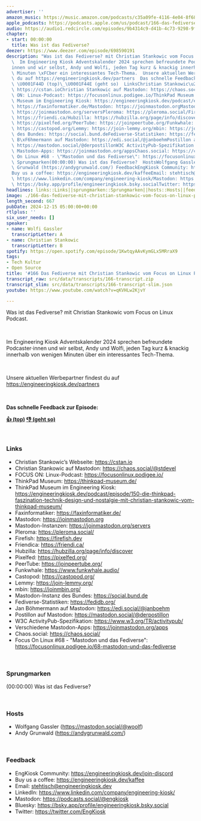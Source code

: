 ```yaml
---
advertiser: ''
amazon_music: https://music.amazon.com/podcasts/c35a09fe-4116-4e04-8f68-77d61b112e46/episodes/c0c613c9-b0d9-408b-9a65-27bcdcb61435/engineering-kiosk-166-das-fediverse-mit-christian-stankowic-vom-focus-on-linux-podcast
apple_podcasts: https://podcasts.apple.com/us/podcast/166-das-fediverse-mit-christian-stankowic-vom-focus/id1603082924?i=1000680402748&uo=4
audio: https://audio1.redcircle.com/episodes/9b4314c9-d41b-4c73-9298-9fde72003393/stream.mp3
chapter:
- start: 00:00:00
  title: Was ist das Fediverse?
deezer: https://www.deezer.com/episode/698590191
description: "Was ist das Fediverse? mit Christian Stankowic vom Focus on Linux Podcast.\
  \  Im Engineering Kiosk Adventskalender 2024 sprechen befreundete Podcaster\u22C5\
  innen und wir selbst, Andy und Wolfi, jeden Tag kurz & knackig innerhalb von wenigen\
  \ Minuten \xFCber ein interessantes Tech-Thema.  Unsere aktuellen Werbepartner findest\
  \ du auf https://engineeringkiosk.dev/partners  Das schnelle Feedback zur Episode:\
  \ \U0001F44D (top)\_\U0001F44E (geht so)  LinksChristian Stankowic\u2019s Webseite:\
  \ https://cstan.ioChristian Stankowic auf Mastodon: https://chaos.social/@stdevelFOCUS\
  \ ON: Linux-Podcast: https://focusonlinux.podigee.io/ThinkPad Museum: https://thinkpad-museum.de/ThinkPad\
  \ Museum im Engineering Kiosk: https://engineeringkiosk.dev/podcast/episode/150-die-thinkpad-faszination-technik-design-und-nostalgie-mit-christian-stankowic-vom-thinkpad-museum/Faxinformatiker:\
  \ https://faxinformatiker.de/Mastodon: https://joinmastodon.orgMastodon-Instanzen:\
  \ https://joinmastodon.org/serversPleroma: https://pleroma.social/Firefish: https://firefish.devFriendica:\
  \ https://friendi.ca/Hubzilla: https://hubzilla.org/page/info/discoverPixelfed:\
  \ https://pixelfed.org/PeerTube: https://joinpeertube.org/Funkwhale: https://www.funkwhale.audio/Castopod:\
  \ https://castopod.org/Lemmy: https://join-lemmy.org/mbin: https://joinmbin.org/Mastodon-Instanz\
  \ des Bundes: https://social.bund.deFediverse-Statistiken: https://fedidb.org/Jan\
  \ B\xF6hmermann auf Mastodon: https://edi.social/@janboehmPostillon auf Mastodon:\
  \ https://mastodon.social/@derpostillonW3C ActivityPub-Spezifikation: https://www.w3.org/TR/activitypub/Verschiedene\
  \ Mastodon-Apps: https://joinmastodon.org/appsChaos.social: https://chaos.social/Focus\
  \ On Linux #68 - \"Mastodon und das Fediverse\": https://focusonlinux.podigee.io/68-mastodon-und-das-fediverse\
  \ Sprungmarken(00:00:00) Was ist das Fediverse?  HostsWolfgang Gassler (https://mastodon.social/@woolf)Andy\
  \ Grunwald (https://andygrunwald.com/) FeedbackEngKiosk Community: https://engineeringkiosk.dev/join-discord\_\
  Buy us a coffee: https://engineeringkiosk.dev/kaffeeEmail: stehtisch@engineeringkiosk.devLinkedIn:\
  \ https://www.linkedin.com/company/engineering-kiosk/Mastodon: https://podcasts.social/@engkioskBluesky:\
  \ https://bsky.app/profile/engineeringkiosk.bsky.socialTwitter: https://twitter.com/EngKiosk"
headlines: links::Links||sprungmarken::Sprungmarken||hosts::Hosts||feedback::Feedback
image: ./166-das-fediverse-mit-christian-stankowic-vom-focus-on-linux-podcast.jpg
length_second: 667
pubDate: 2024-12-15 05:00:00+00:00
rtlplus: ''
six_user_needs: []
speaker:
- name: Wolfi Gassler
  transcriptLetter: A
- name: Christian Stankowic
  transcriptLetter: B
spotify: https://open.spotify.com/episode/1KwtqyAAvKymGLx5MRraX9
tags:
- Tech Kultur
- Open Source
title: '#166 Das Fediverse mit Christian Stankowic vom Focus on Linux Podcast'
transcript_raw: src/data/transcripts/166-transcript.zip
transcript_slim: src/data/transcripts/166-transcript-slim.json
youtube: https://www.youtube.com/watch?v=qKVHLw2KjvY

---
```

<p>Was ist das Fediverse? mit Christian Stankowic vom Focus on Linux Podcast.</p><p><br></p><p>Im Engineering Kiosk Adventskalender 2024 sprechen befreundete Podcaster⋅innen und wir selbst, Andy und Wolfi, jeden Tag kurz &amp; knackig innerhalb von wenigen Minuten über ein interessantes Tech-Thema.</p><p><br></p><p>Unsere aktuellen Werbepartner findest du auf <a href="https://engineeringkiosk.dev/partners">https://engineeringkiosk.dev/partners</a></p><p><br></p><p><strong>Das schnelle Feedback zur Episode:</strong></p><p><a href="https://api.openpodcast.dev/feedback/166/upvote" rel="nofollow"><strong>👍 (top)</strong></a><strong> </strong><a href="https://api.openpodcast.dev/feedback/166/downvote" rel="nofollow"><strong>👎 (geht so)</strong></a></p><p><br></p><h3 id="links">Links</h3><ul><li>Christian Stankowic’s Webseite: <a href="https://cstan.io" rel="nofollow">https://cstan.io</a></li><li>Christian Stankowic auf Mastodon: <a href="https://chaos.social/@stdevel" rel="nofollow">https://chaos.social/@stdevel</a></li><li>FOCUS ON: Linux-Podcast: <a href="https://focusonlinux.podigee.io/" rel="nofollow">https://focusonlinux.podigee.io/</a></li><li>ThinkPad Museum: <a href="https://thinkpad-museum.de/" rel="nofollow">https://thinkpad-museum.de/</a></li><li>ThinkPad Museum im Engineering Kiosk: <a href="https://engineeringkiosk.dev/podcast/episode/150-die-thinkpad-faszination-technik-design-und-nostalgie-mit-christian-stankowic-vom-thinkpad-museum/">https://engineeringkiosk.dev/podcast/episode/150-die-thinkpad-faszination-technik-design-und-nostalgie-mit-christian-stankowic-vom-thinkpad-museum/</a></li><li>Faxinformatiker: <a href="https://faxinformatiker.de/" rel="nofollow">https://faxinformatiker.de/</a></li><li>Mastodon: <a href="https://joinmastodon.org" rel="nofollow">https://joinmastodon.org</a></li><li>Mastodon-Instanzen: <a href="https://joinmastodon.org/servers" rel="nofollow">https://joinmastodon.org/servers</a></li><li>Pleroma: <a href="https://pleroma.social/" rel="nofollow">https://pleroma.social/</a></li><li>Firefish: <a href="https://firefish.dev" rel="nofollow">https://firefish.dev</a></li><li>Friendica: <a href="https://friendi.ca/" rel="nofollow">https://friendi.ca/</a></li><li>Hubzilla: <a href="https://hubzilla.org/page/info/discover" rel="nofollow">https://hubzilla.org/page/info/discover</a></li><li>Pixelfed: <a href="https://pixelfed.org/" rel="nofollow">https://pixelfed.org/</a></li><li>PeerTube: <a href="https://joinpeertube.org/" rel="nofollow">https://joinpeertube.org/</a></li><li>Funkwhale: <a href="https://www.funkwhale.audio/" rel="nofollow">https://www.funkwhale.audio/</a></li><li>Castopod: <a href="https://castopod.org/" rel="nofollow">https://castopod.org/</a></li><li>Lemmy: <a href="https://join-lemmy.org/" rel="nofollow">https://join-lemmy.org/</a></li><li>mbin: <a href="https://joinmbin.org/" rel="nofollow">https://joinmbin.org/</a></li><li>Mastodon-Instanz des Bundes: <a href="https://social.bund.de" rel="nofollow">https://social.bund.de</a></li><li>Fediverse-Statistiken: <a href="https://fedidb.org/" rel="nofollow">https://fedidb.org/</a></li><li>Jan Böhmermann auf Mastodon: <a href="https://edi.social/@janboehm" rel="nofollow">https://edi.social/@janboehm</a></li><li>Postillon auf Mastodon: <a href="https://mastodon.social/@derpostillon" rel="nofollow">https://mastodon.social/@derpostillon</a></li><li>W3C ActivityPub-Spezifikation: <a href="https://www.w3.org/TR/activitypub/" rel="nofollow">https://www.w3.org/TR/activitypub/</a></li><li>Verschiedene Mastodon-Apps: <a href="https://joinmastodon.org/apps" rel="nofollow">https://joinmastodon.org/apps</a></li><li>Chaos.social: <a href="https://chaos.social/" rel="nofollow">https://chaos.social/</a></li><li>Focus On Linux #68 - &#34;Mastodon und das Fediverse&#34;: <a href="https://focusonlinux.podigee.io/68-mastodon-und-das-fediverse" rel="nofollow">https://focusonlinux.podigee.io/68-mastodon-und-das-fediverse</a></li></ul><p><br></p><h3 id="sprungmarken">Sprungmarken</h3><p>(00:00:00) Was ist das Fediverse?</p><p><br></p><h3 id="hosts">Hosts</h3><ul><li>Wolfgang Gassler (<a href="https://mastodon.social/@woolf" rel="nofollow">https://mastodon.social/@woolf</a>)</li><li>Andy Grunwald (<a href="https://andygrunwald.com/" rel="nofollow">https://andygrunwald.com/</a>)</li></ul><p><br></p><h3 id="feedback">Feedback</h3><ul><li>EngKiosk Community: <a href="https://engineeringkiosk.dev/join-discord">https://engineeringkiosk.dev/join-discord</a> </li><li>Buy us a coffee: <a href="https://engineeringkiosk.dev/kaffee">https://engineeringkiosk.dev/kaffee</a></li><li>Email: <a href="mailto:stehtisch@engineeringkiosk.dev" rel="nofollow">stehtisch@engineeringkiosk.dev</a></li><li>LinkedIn: <a href="https://www.linkedin.com/company/engineering-kiosk/" rel="nofollow">https://www.linkedin.com/company/engineering-kiosk/</a></li><li>Mastodon: <a href="https://podcasts.social/@engkiosk" rel="nofollow">https://podcasts.social/@engkiosk</a></li><li>Bluesky: <a href="https://bsky.app/profile/engineeringkiosk.bsky.social" rel="nofollow">https://bsky.app/profile/engineeringkiosk.bsky.social</a></li><li>Twitter: <a href="https://twitter.com/EngKiosk" rel="nofollow">https://twitter.com/EngKiosk</a></li></ul>